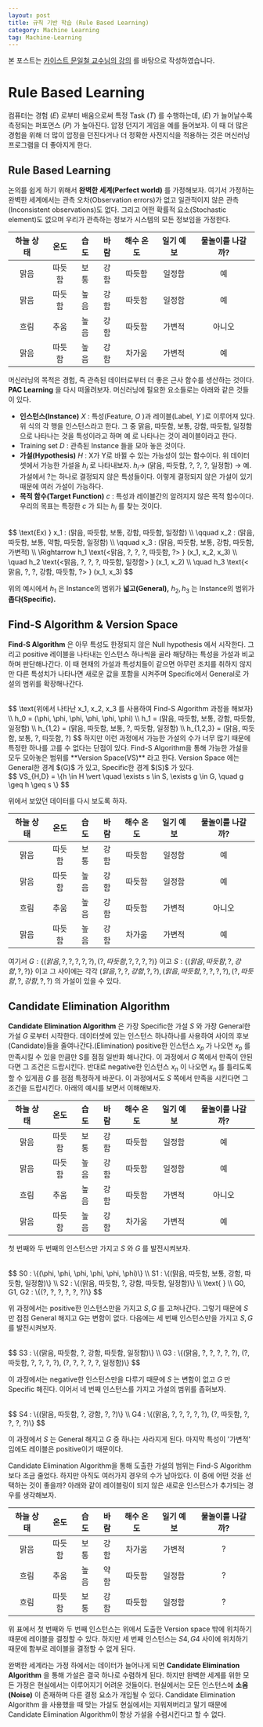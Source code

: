 ```yaml
---
layout: post
title: 규칙 기반 학습 (Rule Based Learning)
category: Machine Learning
tag: Machine-Learning
---
```


 본 포스트는 [카이스트 문일철 교수님의 강의](https://www.edwith.org/machinelearning1_17/joinLectures/9738) 를 바탕으로 작성하였습니다.



# Rule Based Learning

컴퓨터는 경험 $(E)$ 로부터 배움으로써 특정 Task $(T)$ 를 수행하는데, $(E)$ 가 늘어날수록 측정되는 퍼포먼스 $(P)$ 가 높아진다. 압정 던지기 게임을 예를 들어보자. 이 때 더 많은 경험을 위해 더 많이 압정을 던진다거나 더 정확한 사전지식을 적용하는 것은 머신러닝 프로그램을 더 좋아지게 한다. 



## Rule Based Learning

논의를 쉽게 하기 위해서 **완벽한 세계(Perfect world)** 를 가정해보자. 여기서 가정하는 완벽한 세계에서는 관측 오차(Observation errors)가 없고 일관적이지 않은 관측(Inconsistent observations)도 없다. 그리고 어떤 확률적 요소(Stochastic element)도 없으며 우리가 관측하는 정보가 시스템의 모든 정보임을 가정한다.

| 하늘 상태 |  온도  | 습도 | 바람 | 해수 온도 | 일기 예보 | 물놀이를 나갈까? |
| :-------: | :----: | :--: | :--: | :-------: | :-------: | :--------------: |
|   맑음    | 따듯함 | 보통 | 강함 |  따듯함   |  일정함   |        예        |
|   맑음    | 따듯함 | 높음 | 강함 |  따듯함   |  일정함   |        예        |
|   흐림    |  추움  | 높음 | 강함 |  따듯함   |  가변적   |      아니오      |
|   맑음    | 따듯함 | 높음 | 강함 |  차가움   |  가변적   |        예        |



머신러닝의 목적은 경험, 즉 관측된 데이터로부터 더 좋은 근사 함수를 생산하는 것이다. **PAC Learning** 을 다시 떠올려보자. 머신러닝에 필요한 요소들로는 아래와 같은 것들이 있다.

- **인스턴스(Instance)** $X$ : 특성(Feature, $O$ )과 레이블(Label, $Y$ )로 이루어져 있다. 위 식의 각 행을 인스턴스라고 한다. 그 중 맑음, 따듯함, 보통, 강함, 따듯함, 일정함으로 나타나는 것을 특성이라고 하며 예 로 나타나는 것이 레이블이라고 한다.
- Training set $D$ : 관측된 Instance 들을 모아 놓은 것이다.
- **가설(Hypothesis)** $H$ : X가 Y로 바뀔 수 있는 가능성이 있는 함수이다. 위 데이터 셋에서 가능한 가설을 $h_i$ 로 나타내보자. $h_i \rightarrow$ (맑음, 따듯함, ?, ?, ?, 일정함) $\rightarrow$ 예. 가설에서 ?는 하나로 결정되지 않은 특성들이다. 이렇게 결정되지 않은 가설이 있기 때문에 여러 가설이 가능하다.
- **목적 함수(Target Function)** $c$ : 특성과 레이블간의 알려지지 않은 목적 함수이다. 우리의 목표는 특정한 $c$ 가 되는 $h_i$ 를 찾는 것이다.

<br>
$$
\text{Ex) } x_1 : (맑음, 따듯함, 보통, 강함, 따듯함, 일정함) \\
\qquad x_2 : (맑음, 따듯함, 보통, 약함, 따듯함, 일정함) \\
\qquad x_3 : (맑음, 따듯함, 보통, 강함, 따듯함, 가변적) \\
\Rightarrow h_1 \text{<맑음, ?, ?, ?, 따듯함, ?> } (x_1, x_2, x_3) \\
\quad h_2 \text{<맑음, ?, ?, ?, 따듯함, 일정함> } (x_1, x_2) \\
\quad h_3 \text{<맑음, ?, ?, 강함, 따듯함, ?> } (x_1, x_3)
$$



위의 예시에서 $h_1$ 은 Instance의 범위가 **넓고(General),** $h_2, h_3$ 는 Instance의 범위가 **좁다(Specific).**



## Find-S Algorithm & Version Space

**Find-S Algorithm** 은 아무 특성도 한정되지 않은 Null hypothesis 에서 시작한다. 그리고 positive 레이블을 나타내는 인스턴스 하나씩을 골라 해당하는 특성을 가설과 비교하며 판단해나간다. 이 때 현재의 가설과 특성치들이 같으면 아무런 조치를 취하지 않지만 다른 특성치가 나타나면 새로운 값을 포함을 시켜주며 Specific에서 General로 가설의 범위를 확장해나간다.

<br>
$$
\text{위에서 나타난 x_1, x_2, x_3 를 사용하여 Find-S Algorithm 과정을 해보자} \\
h_0 = (\phi, \phi, \phi, \phi, \phi, \phi) \\
h_1 = (맑음, 따듯함, 보통, 강함, 따듯함, 일정함) \\
h_{1,2} = (맑음, 따듯함, 보통, ?, 따듯함, 일정함) \\
h_{1,2,3} = (맑음, 따듯함, 보통, ?, 따듯함, ?)
$$
하지만 이런 과정에서 가능한 가설의 수가 너무 많기 때문에 특정한 하나를 고를 수 없다는 단점이 있다. Find-S Algorithm을 통해 가능한 가설을 모두 모아놓은 범위를 **Version Space(VS)** 라고 한다. Version Space 에는 General한 경계 $(G)$ 가 있고, Specific한 경계 $(S)$ 가 있다.

<br>
$$
VS_{H,D} = \{h \in H \vert \quad \exists s \in S, \exists g \in G, \quad g \geq h \geq s \}
$$

위에서 보았던 데이터를 다시 보도록 하자.

| 하늘 상태 |  온도  | 습도 | 바람 | 해수 온도 | 일기 예보 | 물놀이를 나갈까? |
| :-------: | :----: | :--: | :--: | :-------: | :-------: | :--------------: |
|   맑음    | 따듯함 | 보통 | 강함 |  따듯함   |  일정함   |        예        |
|   맑음    | 따듯함 | 높음 | 강함 |  따듯함   |  일정함   |        예        |
|   흐림    |  추움  | 높음 | 강함 |  따듯함   |  가변적   |      아니오      |
|   맑음    | 따듯함 | 높음 | 강함 |  차가움   |  가변적   |        예        |

여기서 $G : \{(맑음, ?, ?, ?, ?, ?), (?, 따듯함, ?, ?, ?, ?)\}$ 이고 $S : \{(맑음, 따듯함, ?, 강함, ?, ?)\}$ 이고 그 사이에는 각각 $(맑음, ?, ?, 강함, ?, ?), (맑음, 따듯함, ?, ?, ?, ?), (?, 따듯함, ?, 강함, ?, ?)$ 의 가설이 있을 수 있다. 



## Candidate Elimination Algorithm

**Candidate Elimination Algorithm** 은 가장 Specific한 가설 $S$ 와 가장 General한 가설 $G$ 로부터 시작한다. 데이터셋에 있는 인스턴스 하나하나를 사용하여 사이의 후보(Candidate)들을 줄여나간다.(Elimination) positive한 인스턴스 $x_p$ 가 나오면 $x_p$ 를 만족시킬 수 있을 만큼만 S를 점점 일반화 해나간다. 이 과정에서 $G$ 쪽에서 만족이 안된다면 그 조건은 드랍시킨다. 반대로 negative한 인스턴스 $x_n$ 이 나오면 $x_n$ 를 틀리도록 할 수 있게끔 $G$ 를 점점 특정하게 바꾼다. 이 과정에서도 $S$ 쪽에서 만족을 시킨다면 그 조건을 드랍시킨다. 아래의 예시를 보면서 이해해보자.

| 하늘 상태 |  온도  | 습도 | 바람 | 해수 온도 | 일기 예보 | 물놀이를 나갈까? |
| :-------: | :----: | :--: | :--: | :-------: | :-------: | :--------------: |
|   맑음    | 따듯함 | 보통 | 강함 |  따듯함   |  일정함   |        예        |
|   맑음    | 따듯함 | 높음 | 강함 |  따듯함   |  일정함   |        예        |
|   흐림    |  추움  | 높음 | 강함 |  따듯함   |  가변적   |      아니오      |
|   맑음    | 따듯함 | 높음 | 강함 |  차가움   |  가변적   |        예        |

첫 번째와 두 번째의 인스턴스만 가지고 $S$ 와 $G$ 를 발전시켜보자.

<br>
$$
S0 : \{(\phi, \phi, \phi, \phi, \phi, \phi)\} \\
S1 : \{(맑음, 따듯함, 보통, 강함, 따듯함, 일정함)\} \\
S2 : \{(맑음, 따듯함, ?, 강함, 따듯함, 일정함)\} \\ \text{ } \\
G0, G1, G2 : \{(?, ?, ?, ?, ?, ?)\}
$$

위 과정에서는 positive한 인스턴스만을 가지고 $S, G$ 를 고쳐나간다. 그렇기 때문에 $S$ 만 점점 General 해지고 G는 변함이 없다. 다음에는 세 번째 인스턴스만을 가지고 $S, G$ 를 발전시켜보자.

<br>
$$
S3 : \{(맑음, 따듯함, ?, 강함, 따듯함, 일정함)\} \\
G3 : \{(맑음, ?, ?, ?, ?, ?), (?, 따듯함, ?, ?, ?, ?), (?, ?, ?, ?, ?, 일정함)\}
$$

이 과정에서는 negative한 인스턴스만을 다루기 때문에 $S$ 는 변함이 없고 $G$ 만 Specific 해진다. 이어서 네 번째 인스턴스를 가지고 가설의 범위를 좁혀보자.

<br>
$$
S4 : \{(맑음, 따듯함, ?, 강함, ?, ?)\} \\
G4 : \{(맑음, ?, ?, ?, ?, ?), (?, 따듯함, ?, ?, ?, ?)\}
$$

이 과정에서 $S$ 는 General 해지고 $G$ 중 하나는 사라지게 된다. 마지막 특성이 '가변적' 임에도 레이블은 positive이기 때문이다. 

Candidate Elimination Algorithm을 통해 도출한 가설의 범위는 Find-S Algorithm 보다 조금 줄었다. 하지만 아직도 여러가지 경우의 수가 남아있다. 이 중에 어떤 것을 선택하는 것이 좋을까? 아래와 같이 레이블링이 되지 않은 새로운 인스턴스가 추가되는 경우를 생각해보자. 

| 하늘 상태 |  온도  | 습도 | 바람 | 해수 온도 | 일기 예보 | 물놀이를 나갈까? |
| :-------: | :----: | :--: | :--: | :-------: | :-------: | :--------------: |
|   맑음    | 따듯함 | 보통 | 강함 |  차가움   |  가변적   |        ?         |
|   흐림    |  추움  | 높음 | 약함 |  따듯함   |  일정함   |        ?         |
|   흐림    | 따듯함 | 보통 | 강함 |  따듯함   |  일정함   |        ?         |

위 표에서 첫 번째와 두 번째 인스턴스는 위에서 도출한 Version space 밖에 위치하기 때문에 레이블을 결정할 수 있다. 하지만 세 번째 인스턴스는 $S4, G4$ 사이에 위치하기 때문에 함부로 레이블을 결정할 수 없게 된다.

완벽한 세계라는 가정 하에서는 데이터가 늘어나게 되면 **Candidate Elimination Algorithm** 을 통해 가설은 결국 하나로 수렴하게 된다. 하지만 완벽한 세계를 위한 모든 가정은 현실에서는 이루어지기 어려운 것들이다. 현실에서는 모든 인스턴스에 **소음(Noise)** 이 존재하며 다른 결정 요소가 개입될 수 있다. Candidate Elimination Algorithm 을 사용했을 때 맞는 가설도 현실에서는 지워져버리고 말기 때문에 Candidate Elimination Algorithm이 항상 가설을 수렴시킨다고 할 수 없다.